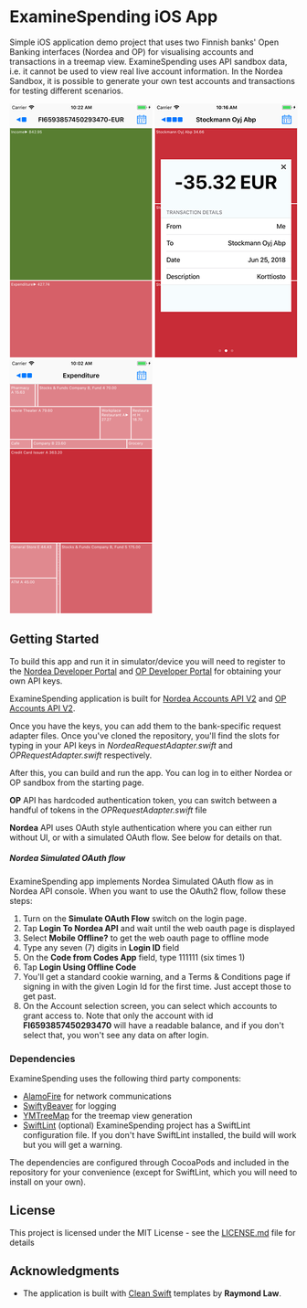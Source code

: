 # ExamineSpending iOS App

Simple iOS application demo project that uses two Finnish banks' Open Banking interfaces (Nordea and OP) for visualising  accounts and transactions in a treemap view. ExamineSpending uses API sandbox data, i.e. it cannot be used to view real live account information. In the Nordea Sandbox, it is possible to generate your own test accounts and transactions for testing different scenarios.

![Account](images/account_screenshot.png) ![Details](images/details_screenshot.png) ![Expenditure](images/expenditure_screenshot.png)

## Getting Started

To build this app and run it in simulator/device you will need to register to the [Nordea Developer Portal](https://developer.nordeaopenbanking.com/) and [OP Developer Portal](https://op-developer.fi/) for obtaining your own API keys. 

ExamineSpending application is built for [Nordea Accounts API V2](https://developer.nordeaopenbanking.com/app/accounts) and [OP Accounts API V2](https://op-developer.fi/docs/api/6mU2J4ZntSISWMiOmueYKG/Accounts-2.0). 

Once you have the keys, you can add them to the bank-specific request adapter files. Once you've cloned the repository, you'll find the slots for typing in your API keys in *NordeaRequestAdapter.swift* and *OPRequestAdapter.swift* respectively.

After this, you can build and run the app. You can log in to either Nordea or OP sandbox from the starting page.

**OP** API has hardcoded authentication token, you can switch between a handful of tokens in the *OPRequestAdapter.swift* file

**Nordea** API uses OAuth style authentication where you can either run without UI, or with a simulated OAuth flow. See below for details on that.

##### Nordea Simulated OAuth flow
ExamineSpending app implements Nordea Simulated OAuth flow as in Nordea API console. When you want to use the OAuth2 flow, follow these steps:
1. Turn on the **Simulate OAuth Flow** switch on the login page.
2. Tap **Login To Nordea API** and wait until the web oauth page is displayed
3. Select **Mobile Offline?** to get the web oauth page to offline mode
4. Type any seven (7) digits in **Login ID** field
5. On the **Code from Codes App** field, type 111111 (six times 1)
6. Tap **Login Using Offline Code**
7. You'll get a standard cookie warning, and a Terms & Conditions page if signing in with the given Login Id for the first time. Just accept those to get past.
8. On the Account selection screen, you can select which accounts to grant access to. Note that only the account with id **FI6593857450293470** will have a readable balance, and if you don't select that, you won't see any data on after login.

### Dependencies

ExamineSpending uses the following third party components:
* [AlamoFire](https://github.com/Alamofire/Alamofire) for network communications
* [SwiftyBeaver](https://github.com/SwiftyBeaver/SwiftyBeaver) for logging
* [YMTreeMap](https://github.com/yahoo/YMTreeMap) for the treemap view generation 
* [SwiftLint](https://github.com/realm/SwiftLint) (optional) ExamineSpending project has a SwiftLint configuration file. If you don't have SwiftLint installed, the build will work but you will get a warning.

The dependencies are configured through CocoaPods and included in the repository for your convenience (except for SwiftLint, which you will need to install on your own).

## License

This project is licensed under the MIT License - see the [LICENSE.md](LICENSE.md) file for details

## Acknowledgments

* The application is built with [Clean Swift](https://github.com/Clean-Swift) templates by **Raymond Law**.



